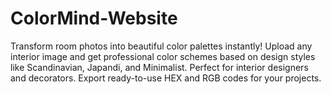 # ColorMind-Website
Transform room photos into beautiful color palettes instantly! Upload any interior image and get professional color schemes based on design styles like Scandinavian, Japandi, and Minimalist. Perfect for interior designers and decorators. Export ready-to-use HEX and RGB codes for your projects.
